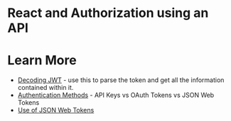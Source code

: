 # React and Authorization using an API

# Learn More

- [Decoding JWT](https://github.com/auth0/jwt-decode) - use this to parse the token and get all the information contained within it.
- [Authentication Methods](https://zapier.com/engineering/apikey-oauth-jwt/) - API Keys vs OAuth Tokens vs JSON Web Tokens
- [Use of JSON Web Tokens](https://auth0.com/blog/adding-authentication-to-react-native-using-jwt/)
